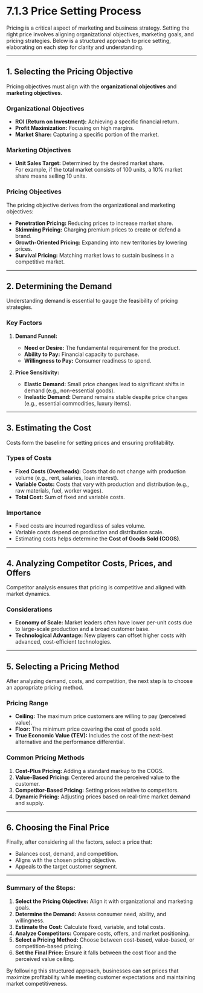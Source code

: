 # 7.1.3 Price Setting Process

Pricing is a critical aspect of marketing and business strategy. Setting the right price involves aligning organizational objectives, marketing goals, and pricing strategies. Below is a structured approach to price setting, elaborating on each step for clarity and understanding.

---

## 1. Selecting the Pricing Objective

Pricing objectives must align with the **organizational objectives** and **marketing objectives**.

### Organizational Objectives
- **ROI (Return on Investment):** Achieving a specific financial return.
- **Profit Maximization:** Focusing on high margins.
- **Market Share:** Capturing a specific portion of the market.
  
### Marketing Objectives
- **Unit Sales Target:** Determined by the desired market share.  
  For example, if the total market consists of 100 units, a 10% market share means selling 10 units.

### Pricing Objectives
The pricing objective derives from the organizational and marketing objectives:
- **Penetration Pricing:** Reducing prices to increase market share.
- **Skimming Pricing:** Charging premium prices to create or defend a brand.
- **Growth-Oriented Pricing:** Expanding into new territories by lowering prices.
- **Survival Pricing:** Matching market lows to sustain business in a competitive market.

---

## 2. Determining the Demand

Understanding demand is essential to gauge the feasibility of pricing strategies.

### Key Factors
1. **Demand Funnel:**
   - **Need or Desire:** The fundamental requirement for the product.
   - **Ability to Pay:** Financial capacity to purchase.
   - **Willingness to Pay:** Consumer readiness to spend.

2. **Price Sensitivity:**
   - **Elastic Demand:** Small price changes lead to significant shifts in demand (e.g., non-essential goods).
   - **Inelastic Demand:** Demand remains stable despite price changes (e.g., essential commodities, luxury items).

---

## 3. Estimating the Cost

Costs form the baseline for setting prices and ensuring profitability.

### Types of Costs
- **Fixed Costs (Overheads):** Costs that do not change with production volume (e.g., rent, salaries, loan interest).
- **Variable Costs:** Costs that vary with production and distribution (e.g., raw materials, fuel, worker wages).
- **Total Cost:** Sum of fixed and variable costs.

### Importance
- Fixed costs are incurred regardless of sales volume.
- Variable costs depend on production and distribution scale.
- Estimating costs helps determine the **Cost of Goods Sold (COGS)**.

---

## 4. Analyzing Competitor Costs, Prices, and Offers

Competitor analysis ensures that pricing is competitive and aligned with market dynamics.

### Considerations
- **Economy of Scale:** Market leaders often have lower per-unit costs due to large-scale production and a broad customer base.
- **Technological Advantage:** New players can offset higher costs with advanced, cost-efficient technologies.

---

## 5. Selecting a Pricing Method

After analyzing demand, costs, and competition, the next step is to choose an appropriate pricing method.

### Pricing Range
- **Ceiling:** The maximum price customers are willing to pay (perceived value).
- **Floor:** The minimum price covering the cost of goods sold.
- **True Economic Value (TEV):** Includes the cost of the next-best alternative and the performance differential.

### Common Pricing Methods
1. **Cost-Plus Pricing:** Adding a standard markup to the COGS.
2. **Value-Based Pricing:** Centered around the perceived value to the customer.
3. **Competitor-Based Pricing:** Setting prices relative to competitors.
4. **Dynamic Pricing:** Adjusting prices based on real-time market demand and supply.

---

## 6. Choosing the Final Price

Finally, after considering all the factors, select a price that:
- Balances cost, demand, and competition.
- Aligns with the chosen pricing objective.
- Appeals to the target customer segment.

---

### Summary of the Steps:
1. **Select the Pricing Objective:** Align it with organizational and marketing goals.
2. **Determine the Demand:** Assess consumer need, ability, and willingness.
3. **Estimate the Cost:** Calculate fixed, variable, and total costs.
4. **Analyze Competitors:** Compare costs, offers, and market positioning.
5. **Select a Pricing Method:** Choose between cost-based, value-based, or competition-based pricing.
6. **Set the Final Price:** Ensure it falls between the cost floor and the perceived value ceiling.

By following this structured approach, businesses can set prices that maximize profitability while meeting customer expectations and maintaining market competitiveness.
